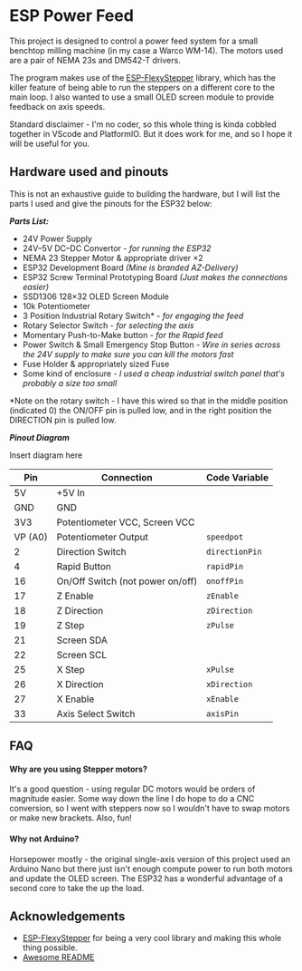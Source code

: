 
# ESP Power Feed

This project is designed to control a power feed system for a small benchtop milling machine (in my case a Warco WM-14). The motors used are a pair of NEMA 23s and DM542-T drivers.

The program makes use of the [ESP-FlexyStepper](https://github.com/pkerspe/ESP-FlexyStepper) library, which has the killer feature of being able to run the steppers on a different core to the main loop. I also wanted to use a small OLED screen module to provide feedback on axis speeds.

Standard disclaimer - I'm no coder, so this whole thing is kinda cobbled together in VScode and PlatformIO. But it does work for me, and so I hope it will be useful for you.
## Hardware used and pinouts

This is not an exhaustive guide to building the hardware, but I will list the parts I used and give the pinouts for the ESP32 below:

***Parts List:***

- 24V Power Supply
- 24V–5V DC–DC Convertor - _for running the ESP32_
- NEMA 23 Stepper Motor & appropriate driver ×2
- ESP32 Development Board _(Mine is branded AZ-Delivery)_
- ESP32 Screw Terminal Prototyping Board _(Just makes the connections easier)_
- SSD1306 128×32 OLED Screen Module
- 10k Potentiometer
- 3 Position Industrial Rotary Switch* - _for engaging the feed_
- Rotary Selector Switch - _for selecting the axis_
- Momentary Push-to-Make button - _for the Rapid feed_
- Power Switch & Small Emergency Stop Button - _Wire in series across the 24V supply to make sure you can kill the motors fast_
- Fuse Holder & appropriately sized Fuse
- Some kind of enclosure - _I used a cheap industrial switch panel that's probably a size too small_

*Note on the rotary switch - I have this wired so that in the middle position (indicated 0) the ON/OFF pin is pulled low, and in the right position the DIRECTION pin is pulled low.

***Pinout Diagram***

Insert diagram here

| Pin     | Connection                       | Code Variable |
| ------- | -------------------------------- | ------------- |
| 5V      | +5V In                           |               |
| GND     | GND                              |               |
| 3V3     | Potentiometer VCC, Screen VCC    |               |
| VP (A0) | Potentiometer Output             | `speedpot`      |
| 2       | Direction Switch                 | `directionPin`  |
| 4       | Rapid Button                     | `rapidPin`      |
| 16      | On/Off Switch (not power on/off) | `onoffPin`      |
| 17      | Z Enable                         | `zEnable`       |
| 18      | Z Direction                      | `zDirection`    |
| 19      | Z Step                           | `zPulse`        |
| 21      | Screen SDA                       |               |
| 22      | Screen SCL                       |               |
| 25      | X Step                           | `xPulse`        |
| 26      | X Direction                      | `xDirection`    |
| 27      | X Enable                         | `xEnable`       |
| 33      | Axis Select Switch               | `axisPin`       |





## FAQ

#### Why are you using Stepper motors?

It's a good question - using regular DC motors would be orders of magnitude easier. Some way down the line I do hope to do a CNC conversion, so I went with steppers now so I wouldn't have to swap motors or make new brackets. Also, fun!

#### Why not Arduino?

Horsepower mostly - the original single-axis version of this project used an Arduino Nano but there just isn't enough compute power to run both motors and update the OLED screen. The ESP32 has a wonderful advantage of a second core to take the up the load.




## Acknowledgements

 - [ESP-FlexyStepper](https://github.com/pkerspe/ESP-FlexyStepper) for being a very cool library and making this whole thing possible.
 - [Awesome README](https://github.com/matiassingers/awesome-readme)


